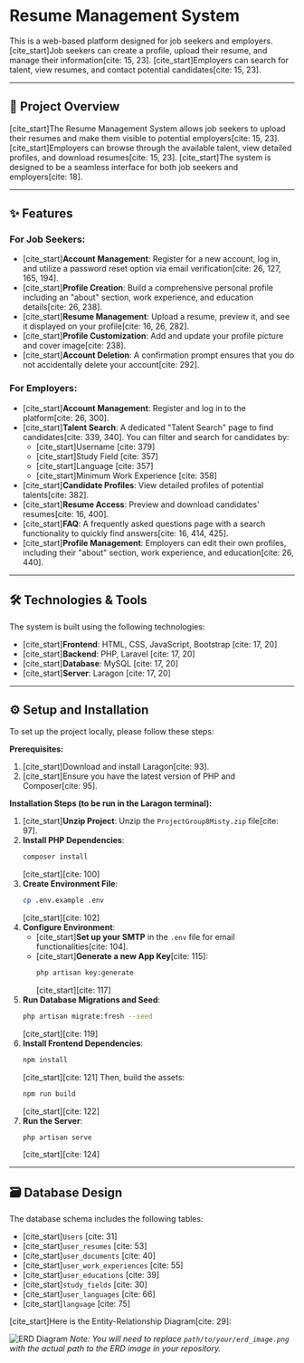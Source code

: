 # Resume Management System

This is a web-based platform designed for job seekers and employers. [cite_start]Job seekers can create a profile, upload their resume, and manage their information[cite: 15, 23]. [cite_start]Employers can search for talent, view resumes, and contact potential candidates[cite: 15, 23].

***

## 🚀 Project Overview

[cite_start]The Resume Management System allows job seekers to upload their resumes and make them visible to potential employers[cite: 15, 23]. [cite_start]Employers can browse through the available talent, view detailed profiles, and download resumes[cite: 15, 23]. [cite_start]The system is designed to be a seamless interface for both job seekers and employers[cite: 18].

***

## ✨ Features

### For Job Seekers:
* [cite_start]**Account Management**: Register for a new account, log in, and utilize a password reset option via email verification[cite: 26, 127, 165, 194].
* [cite_start]**Profile Creation**: Build a comprehensive personal profile including an "about" section, work experience, and education details[cite: 26, 238].
* [cite_start]**Resume Management**: Upload a resume, preview it, and see it displayed on your profile[cite: 16, 26, 282].
* [cite_start]**Profile Customization**: Add and update your profile picture and cover image[cite: 238].
* [cite_start]**Account Deletion**: A confirmation prompt ensures that you do not accidentally delete your account[cite: 292].

### For Employers:
* [cite_start]**Account Management**: Register and log in to the platform[cite: 26, 300].
* [cite_start]**Talent Search**: A dedicated "Talent Search" page to find candidates[cite: 339, 340]. You can filter and search for candidates by:
    * [cite_start]Username [cite: 379]
    * [cite_start]Study Field [cite: 357]
    * [cite_start]Language [cite: 357]
    * [cite_start]Minimum Work Experience [cite: 358]
* [cite_start]**Candidate Profiles**: View detailed profiles of potential talents[cite: 382].
* [cite_start]**Resume Access**: Preview and download candidates' resumes[cite: 16, 400].
* [cite_start]**FAQ**: A frequently asked questions page with a search functionality to quickly find answers[cite: 16, 414, 425].
* [cite_start]**Profile Management**: Employers can edit their own profiles, including their "about" section, work experience, and education[cite: 26, 440].

***

## 🛠️ Technologies & Tools

The system is built using the following technologies:

* [cite_start]**Frontend**: HTML, CSS, JavaScript, Bootstrap [cite: 17, 20]
* [cite_start]**Backend**: PHP, Laravel [cite: 17, 20]
* [cite_start]**Database**: MySQL [cite: 17, 20]
* [cite_start]**Server**: Laragon [cite: 17, 20]

***

## ⚙️ Setup and Installation

To set up the project locally, please follow these steps:

**Prerequisites:**
1.  [cite_start]Download and install Laragon[cite: 93].
2.  [cite_start]Ensure you have the latest version of PHP and Composer[cite: 95].

**Installation Steps (to be run in the Laragon terminal):**

1.  [cite_start]**Unzip Project**: Unzip the `ProjectGroup8Misty.zip` file[cite: 97].
2.  **Install PHP Dependencies**:
    ```bash
    composer install
    ```
    [cite_start][cite: 100]
3.  **Create Environment File**:
    ```bash
    cp .env.example .env
    ```
    [cite_start][cite: 102]
4.  **Configure Environment**:
    * [cite_start]**Set up your SMTP** in the `.env` file for email functionalities[cite: 104].
    * [cite_start]**Generate a new App Key**[cite: 115]:
        ```bash
        php artisan key:generate
        ```
        [cite_start][cite: 117]
5.  **Run Database Migrations and Seed**:
    ```bash
    php artisan migrate:fresh --seed
    ```
    [cite_start][cite: 119]
6.  **Install Frontend Dependencies**:
    ```bash
    npm install
    ```
    [cite_start][cite: 121]
    Then, build the assets:
    ```bash
    npm run build
    ```
    [cite_start][cite: 122]
7.  **Run the Server**:
    ```bash
    php artisan serve
    ```
    [cite_start][cite: 124]

***

## 🗃️ Database Design

The database schema includes the following tables:
* [cite_start]`Users` [cite: 31]
* [cite_start]`user_resumes` [cite: 53]
* [cite_start]`user_documents` [cite: 40]
* [cite_start]`user_work_experiences` [cite: 55]
* [cite_start]`user_educations` [cite: 39]
* [cite_start]`study_fields` [cite: 30]
* [cite_start]`user_languages` [cite: 66]
* [cite_start]`language` [cite: 75]

[cite_start]Here is the Entity-Relationship Diagram[cite: 29]:

![ERD Diagram](path/to/your/erd_image.png) 
*Note: You will need to replace `path/to/your/erd_image.png` with the actual path to the ERD image in your repository.*